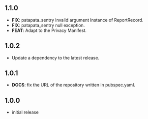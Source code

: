 ## 1.1.0

 - **FIX**: patapata_sentry Invalid argument Instance of ReportRecord.
 - **FIX**: patapata_sentry null exception.
 - **FEAT**: Adapt to the Privacy Manifest.

## 1.0.2

 - Update a dependency to the latest release.

## 1.0.1

 - **DOCS**: fix the URL of the repository written in pubspec.yaml.

## 1.0.0

- initial release